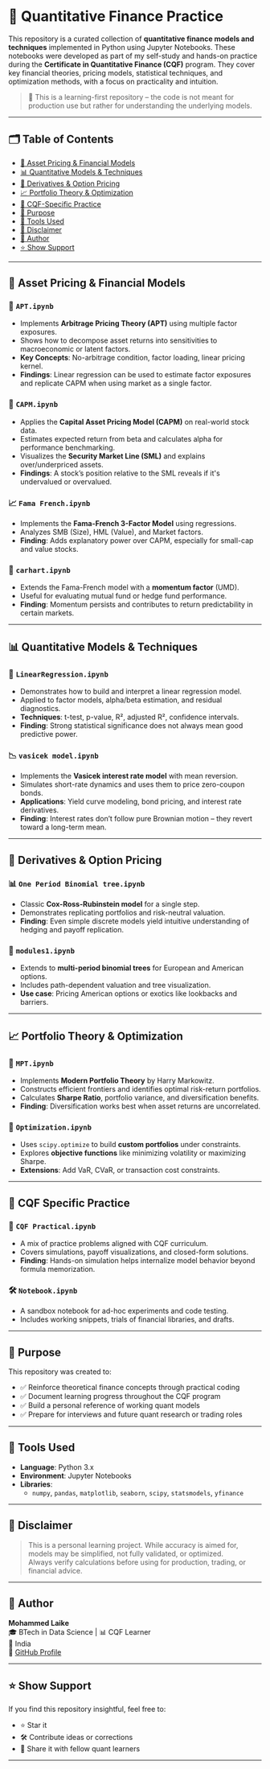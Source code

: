 # 📘 Quantitative Finance Practice

This repository is a curated collection of **quantitative finance models and techniques** implemented in Python using Jupyter Notebooks. These notebooks were developed as part of my self-study and hands-on practice during the **Certificate in Quantitative Finance (CQF)** program. They cover key financial theories, pricing models, statistical techniques, and optimization methods, with a focus on practicality and intuition.

> 🚧 This is a learning-first repository – the code is not meant for production use but rather for understanding the underlying models.

---

## 🗂️ Table of Contents

- [📌 Asset Pricing & Financial Models](#-asset-pricing--financial-models)
- [📊 Quantitative Models & Techniques](#-quantitative-models--techniques)
- [🧮 Derivatives & Option Pricing](#-derivatives--option-pricing)
- [📈 Portfolio Theory & Optimization](#-portfolio-theory--optimization)
- [🧪 CQF-Specific Practice](#-cqf-specific-practice)
- [🎯 Purpose](#-purpose)
- [🧰 Tools Used](#-tools-used)
- [📌 Disclaimer](#-disclaimer)
- [👤 Author](#-author)
- [⭐️ Show Support](#️-show-support)

---

## 📌 Asset Pricing & Financial Models

### 🧩 `APT.ipynb`
- Implements **Arbitrage Pricing Theory (APT)** using multiple factor exposures.
- Shows how to decompose asset returns into sensitivities to macroeconomic or latent factors.
- **Key Concepts**: No-arbitrage condition, factor loading, linear pricing kernel.
- **Findings**: Linear regression can be used to estimate factor exposures and replicate CAPM when using market as a single factor.

### 🧮 `CAPM.ipynb`
- Applies the **Capital Asset Pricing Model (CAPM)** on real-world stock data.
- Estimates expected return from beta and calculates alpha for performance benchmarking.
- Visualizes the **Security Market Line (SML)** and explains over/underpriced assets.
- **Findings**: A stock’s position relative to the SML reveals if it's undervalued or overvalued.

### 📈 `Fama French.ipynb`
- Implements the **Fama-French 3-Factor Model** using regressions.
- Analyzes SMB (Size), HML (Value), and Market factors.
- **Finding**: Adds explanatory power over CAPM, especially for small-cap and value stocks.

### 🚀 `carhart.ipynb`
- Extends the Fama-French model with a **momentum factor** (UMD).
- Useful for evaluating mutual fund or hedge fund performance.
- **Finding**: Momentum persists and contributes to return predictability in certain markets.

---

## 📊 Quantitative Models & Techniques

### 🧠 `LinearRegression.ipynb`
- Demonstrates how to build and interpret a linear regression model.
- Applied to factor models, alpha/beta estimation, and residual diagnostics.
- **Techniques**: t-test, p-value, R², adjusted R², confidence intervals.
- **Finding**: Strong statistical significance does not always mean good predictive power.

### 📉 `vasicek model.ipynb`
- Implements the **Vasicek interest rate model** with mean reversion.
- Simulates short-rate dynamics and uses them to price zero-coupon bonds.
- **Applications**: Yield curve modeling, bond pricing, and interest rate derivatives.
- **Finding**: Interest rates don’t follow pure Brownian motion – they revert toward a long-term mean.

---

## 🧮 Derivatives & Option Pricing

### 📊 `One Period Binomial tree.ipynb`
- Classic **Cox-Ross-Rubinstein model** for a single step.
- Demonstrates replicating portfolios and risk-neutral valuation.
- **Finding**: Even simple discrete models yield intuitive understanding of hedging and payoff replication.

### 🌳 `modules1.ipynb`
- Extends to **multi-period binomial trees** for European and American options.
- Includes path-dependent valuation and tree visualization.
- **Use case**: Pricing American options or exotics like lookbacks and barriers.

---

## 📈 Portfolio Theory & Optimization

### 💼 `MPT.ipynb`
- Implements **Modern Portfolio Theory** by Harry Markowitz.
- Constructs efficient frontiers and identifies optimal risk-return portfolios.
- Calculates **Sharpe Ratio**, portfolio variance, and diversification benefits.
- **Finding**: Diversification works best when asset returns are uncorrelated.

### 🔧 `Optimization.ipynb`
- Uses `scipy.optimize` to build **custom portfolios** under constraints.
- Explores **objective functions** like minimizing volatility or maximizing Sharpe.
- **Extensions**: Add VaR, CVaR, or transaction cost constraints.

---

## 🧪 CQF Specific Practice

### 🧪 `CQF Practical.ipynb`
- A mix of practice problems aligned with CQF curriculum.
- Covers simulations, payoff visualizations, and closed-form solutions.
- **Finding**: Hands-on simulation helps internalize model behavior beyond formula memorization.

### 🛠️ `Notebook.ipynb`
- A sandbox notebook for ad-hoc experiments and code testing.
- Includes working snippets, trials of financial libraries, and drafts.

---

## 🎯 Purpose

This repository was created to:
- ✅ Reinforce theoretical finance concepts through practical coding
- ✅ Document learning progress throughout the CQF program
- ✅ Build a personal reference of working quant models
- ✅ Prepare for interviews and future quant research or trading roles

---

## 🧰 Tools Used

- **Language**: Python 3.x  
- **Environment**: Jupyter Notebooks  
- **Libraries**:  
  - `numpy`, `pandas`, `matplotlib`, `seaborn`, `scipy`, `statsmodels`, `yfinance`

---

## 📌 Disclaimer

> This is a personal learning project. While accuracy is aimed for, models may be simplified, not fully validated, or optimized.  
> Always verify calculations before using for production, trading, or financial advice.

---

## 👤 Author

**Mohammed Laike**  
🎓 BTech in Data Science | 📊 CQF Learner  
📍 India  
🔗 [GitHub Profile](https://github.com/MohammedLike)

---

## ⭐️ Show Support

If you find this repository insightful, feel free to:

- ⭐ Star it
- 🛠 Contribute ideas or corrections
- 📢 Share it with fellow quant learners

---

